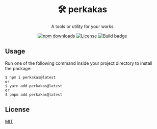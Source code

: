 <div align="center">
<h1 id="toc">🛠 perkakas</h1>
<p>A tools or utility for your works</p>
</div>

<div align="center">

<!-- prettier-ignore-start -->

[![npm downloads](https://img.shields.io/npm/dw/transform-obj)](https://www.npmjs.com/package/perkakas/v/latest)
[![License](https://img.shields.io/github/license/rahxephonz/perkakas)](https://github.com/rahxephonz/perkakas/blob/main/LICENSE)
<img id="build-badge" alt="Build badge" src="https://deno.bundlejs.com/badge?q=transform-obj%401.1.1">

<!-- prettier-ignore-end -->

</div>

## Usage

Run one of the following command inside your project directory to install the package:

    $ npm i perkakas@latest
    or
    $ yarn add perkakas@latest
    or
    $ pnpm add perkakas@latest

## License

[MIT](./LICENSE)
